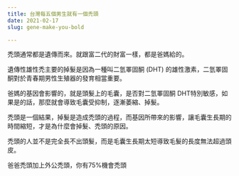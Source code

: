 ```yaml
---
title: 台灣每五個男生就有一個禿頭
date: 2021-02-17
slug: gene-make-you-bold

---
```

禿頭通常都是遺傳而來。就跟富二代的財富一樣，都是爸媽給的。

遺傳性雄性禿主要的掉髮是因為一種叫二氫睪固酮 (DHT) 的雄性激素，二氫睪固酮對於青春期男性生殖器的發育相當重要。

爸媽的基因會影響的，就是頭髮上的毛囊，是否對二氫睪固酮 DHT特別敏感，如果是的話，那麼就會導致毛囊受抑制，逐漸萎縮、掉髮。

禿頭是一個結果，掉髮是造成禿頭的過程，而基因所帶來的影響，讓毛囊生長期的時間縮短，才是為什麼會掉髮、禿頭的原因。

禿頭的人並不是完全長不出頭髮，而是毛囊生長期太短導致毛髮的長度無法超過頭皮。

爸爸禿頭加上外公禿頭，你有75%機會禿頭